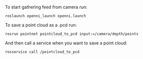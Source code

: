 To start gathering feed from camera run:
```
roslaunch openni_launch openni.launch
```
To save a point cloud as a .pcd run:
```
rosrun pointnet pointcloud_to_pcd input:=/camera/depth/points
```
And then call a service when you want to save a point cloud:
```
rosservice call /pointcloud_to_pcd
```
